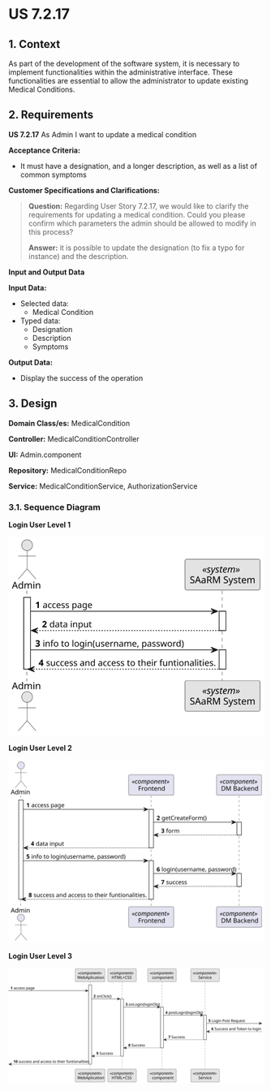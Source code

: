 # US 7.2.17


## 1. Context

As part of the development of the software system, it is necessary to implement functionalities within the administrative interface. These functionalities are essential to allow the administrator to update existing Medical Conditions.

## 2. Requirements

**US 7.2.17** As Admin I want to update a medical condition


**Acceptance Criteria:** 

- It must have a designation, and a longer description, as well as a list of common symptoms

**Customer Specifications and Clarifications:**

> **Question:** Regarding User Story 7.2.17, we would like to clarify the requirements for updating a medical condition. Could you please confirm which parameters the admin should be allowed to modify in this process?
> 
>**Answer:** it is possible to update the designation (to fix a typo for instance) and the description.

**Input and Output Data**

**Input Data:**

* Selected data:
  * Medical Condition
* Typed data:
    * Designation
    * Description
    * Symptoms

**Output Data:**
* Display the success of the operation

## 3. Design


**Domain Class/es:** MedicalCondition

**Controller:** MedicalConditionController

**UI:** Admin.component

**Repository:**	MedicalConditionRepo

**Service:** MedicalConditionService, AuthorizationService



### 3.1. Sequence Diagram

**Login User Level 1**

![Login User](sequence-diagram-1.svg "Login User")

**Login User Level 2**

![Login User](sequence-diagram-2.svg "Login User")

**Login User Level 3**

![Login User](sequence-diagram-3.svg "Login User")


